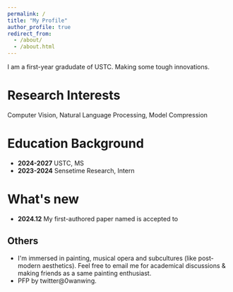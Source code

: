 ```yaml
---
permalink: /
title: "My Profile"
author_profile: true
redirect_from: 
  - /about/
  - /about.html
---
```


I am a first-year gradudate of USTC. Making some tough innovations.

Research Interests
======
Computer Vision, Natural Language Processing, Model Compression

Education Background
======
- **2024-2027** USTC, MS
- **2023-2024** Sensetime Research, Intern 

What's new
======
- **2024.12** My first-authored paper named is accepted to 

Others
------
- I'm immersed in painting, musical opera and subcultures (like post-modern aesthetics). Feel free to email me for academical discussions & making friends as a same painting enthusiast.
- PFP by twitter@0wanwing.
